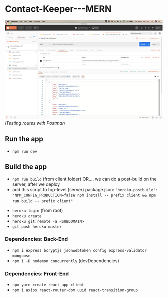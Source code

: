 # Contact-Keeper---MERN

![Preview](public/img/postman.png)
*ℹ️Testing routes with Postman*

## Run the app
- `npm run dev`

## Build the app
- `npm run build` (from client folder) <!-- create production build; would need to do this everytime we want to deploy -->
OR.... we can do a post-build on the server, after we deploy
- add this script to top-level (server) package.json: `"heroku-postbuild": "NPM_CONFIG_PRODUCTION=false npm install -- prefix client && npm run build -- prefix client"`
<!-- temporary turn off production; and for client: install dependencies and run build -->
- `heroku login` (from root)
- `heroku create` <!-- creates a heroku subdomain with a funny name -->
- `heroku git:remote -a <SUBDOMAIN>` <!-- update git with another remote repository; to heroku --><!-- instructions under heroku website's "Create a new Git repository" -->
- `git push heroku master` <!-- run the postbuild script and create static assets and deploy-->

### Dependencies: Back-End
- `npm i express bcryptjs jsonwebtoken config express-validator mongoose`
- `npm i -D nodemon concurrently` (devDependencies)

### Dependencies: Front-End
- `npx yarn create react-app client`
- `npm i axios react-router-dom uuid react-transition-group`